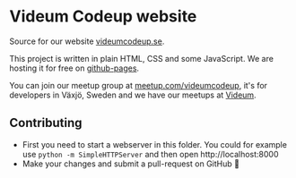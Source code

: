 # Videum Codeup website

Source for our website [videumcodeup.se][videumcodeup-website].

This project is written in plain HTML, CSS and some JavaScript. We are hosting it for free on [github-pages][github-pages].

You can join our meetup group at [meetup.com/videumcodeup][meetup-group], it's
for developers in Växjö, Sweden and we have our meetups at
[Videum][videum-website].

## Contributing

- First you need to start a webserver in this folder. You could for example use
  `python -m SimpleHTTPServer` and then open http://localhost:8000
- Make your changes and submit a pull-request on GitHub :tada:


[videumcodeup-website]: http://videumcodeup.se
[github-pages]: https://pages.github.com/
[meetup-group]: https://www.meetup.com/videumcodeup/
[videum-website]: http://videum.se/videum-codeup
